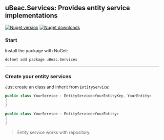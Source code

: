 ## uBeac.Services: Provides entity service implementations
[![Nuget version](https://img.shields.io/nuget/v/uBeac.Services?label=nuget%20version&logo=nuget&style=flat)](https://www.nuget.org/packages/uBeac.Services/) [![Nuget downloads](https://img.shields.io/nuget/dt/uBeac.Services?label=nuget%20downloads&logo=nuget&style=flat)](https://www.nuget.org/packages/uBeac.Services/)

### Start
Install the package with NuGet:
```
dotnet add package uBeac.Services
```

<hr>

### Create your entity services
Just create an class and inherit from ``EntityService``:
```cs
public class YourService : EntityService<YourEntityKey, YourEntity>
{
}

public class YourService : EntityService<YourEntity>
{
}
```
> Entity service works with repository.
